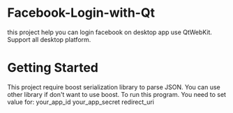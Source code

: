 # Facebook-Login-with-Qt
this project help you can login facebook on desktop app use QtWebKit. Support all desktop platform.

# Getting Started
This project require boost serialization library to parse JSON.
You can use other library if don't want to use boost.
To run this program. You need to set value for:
your_app_id
your_app_secret
redirect_uri

